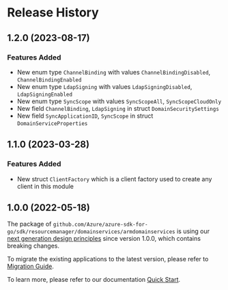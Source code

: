 # Release History

## 1.2.0 (2023-08-17)
### Features Added

- New enum type `ChannelBinding` with values `ChannelBindingDisabled`, `ChannelBindingEnabled`
- New enum type `LdapSigning` with values `LdapSigningDisabled`, `LdapSigningEnabled`
- New enum type `SyncScope` with values `SyncScopeAll`, `SyncScopeCloudOnly`
- New field `ChannelBinding`, `LdapSigning` in struct `DomainSecuritySettings`
- New field `SyncApplicationID`, `SyncScope` in struct `DomainServiceProperties`


## 1.1.0 (2023-03-28)
### Features Added

- New struct `ClientFactory` which is a client factory used to create any client in this module


## 1.0.0 (2022-05-18)

The package of `github.com/Azure/azure-sdk-for-go/sdk/resourcemanager/domainservices/armdomainservices` is using our [next generation design principles](https://azure.github.io/azure-sdk/general_introduction.html) since version 1.0.0, which contains breaking changes.

To migrate the existing applications to the latest version, please refer to [Migration Guide](https://aka.ms/azsdk/go/mgmt/migration).

To learn more, please refer to our documentation [Quick Start](https://aka.ms/azsdk/go/mgmt).